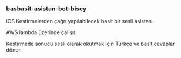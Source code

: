 ### basbasit-asistan-bot-bisey

iOS Kestirmelerden çağrı yapılabilecek basit bir sesli asistan.

AWS lambda üzerinde çalışır.

Kestirmede sonucu sesli olarak okutmak için Türkçe ve basit cevaplar döner.
